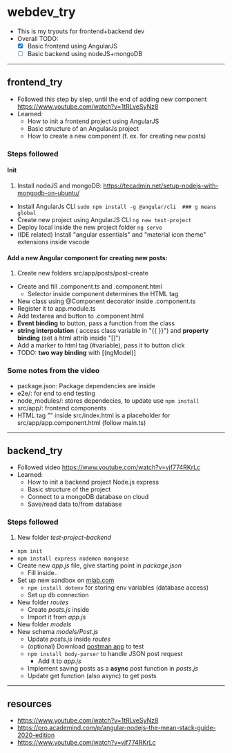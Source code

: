 # webdev_try
- This is my tryouts for frontend+backend dev
- Overall TODO:
  - [x] Basic frontend using AngularJS
  - [ ] Basic backend using nodeJS+mongoDB
  
-----------------

## frontend_try
- Followed this step by step, until the end of adding new component https://www.youtube.com/watch?v=1tRLveSyNz8
- Learned:
    - How to init a frontend project using AngularJS
    - Basic structure of an AngularJs project
    - How to create a new component (f. ex. for creating new posts)

### Steps followed
#### Init
1. Install nodeJS and mongoDB: https://tecadmin.net/setup-nodejs-with-mongodb-on-ubuntu/
- Install AngularJs CLI ` sudo npm install -g @angular/cli  ### g means global `
- Create new project using AngularJS CLI ` ng new test-project `
- Deploy local inside the new project folder ` ng serve `
- (IDE related) Install "angular essentials" and "material icon theme" extensions inside vscode 

#### Add a new Angular component for creating new posts:
1. Create new folders src/app/posts/post-create
- Create and fill .component.ts and .component.html
  - Selector inside component determines the HTML tag
- New class using @Component decorator inside .component.ts 
- Register it to app.module.ts
- Add textarea and button to .component.html
- **Event binding** to button, pass a function from the class
- **string interpolation** ( access class variable in "{{ }}") and **property binding** (set a html attrib inside "[]") 
- Add a marker to html tag (#variable), pass it to button click 
- TODO: **two way binding** with [(ngModel)]

### Some notes from the video
- package.json: Package dependencies are inside 
- e2e/: for end to end testing
- node_modules/: stores dependecies, to update use `npm install`
- src/app/: frontend components
- HTML tag "<app-root>" inside src/index.html is a placeholder for src/app/app.component.html (follow main.ts)


-----------------

## backend_try
- Followed video https://www.youtube.com/watch?v=vjf774RKrLc
- Learned:
  - How to init a backend project Node.js express
  - Basic structure of the project
  - Connect to a mongoDB database on cloud
  - Save/read data to/from database 


### Steps followed
1. New folder _test-project-backend_
- `npm init`
- `npm install express nodemon mongoose`
- Create new _app.js_ file, give starting point in _package.json_
  - Fill inside..
- Set up new sandbox on [mlab.com](https://mlab.com/)
  - `npm install dotenv` for storing env variables (database access)
  - Set up db connection
- New folder _routes_
  - Create _posts.js_ inside
  - Import it from _app.js_
- New folder _models_
- New schema _models/Post.js_
  - Update _posts.js_ inside _routes_
  - (optional) Download [postman app](https://www.postman.com/downloads/) to test 
  - `npm install body-parser` to handle JSON post request
    - Add it to _app.js_
  - Implement saving posts as a **async** post function in _posts.js_
  - Update get function (also async) to get posts

-----------------

## resources
- https://www.youtube.com/watch?v=1tRLveSyNz8
- https://pro.academind.com/p/angular-nodejs-the-mean-stack-guide-2020-edition
- https://www.youtube.com/watch?v=vjf774RKrLc
